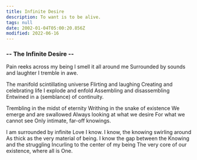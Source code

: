 ```yaml
---
title: Infinite Desire
description: To want is to be alive.
tags: null
date: 2002-01-04T05:00:20.856Z
modified: 2022-06-16
---
```


<div class="poem">

<h3>-- The Infinite Desire --</h3>

Pain reeks across my being
I smell it all around me
Surrounded by sounds and laughter
I tremble in awe.

The manifold scintillating universe
Flirting and laughing
Creating and celebrating life
I explode and enfold
Assembling and disassembling
Entwined in a (semblance) of continuity.

Trembling in the midst of eternity
Writhing in the snake of existence
We emerge and are swallowed
Always looking at what we desire
For what we cannot see
Only intimate, far-off knowings.

I am surrounded by infinite Love
I know. I know, the knowing swirling around
As thick as the very material of being.
I know the gap between the Knowing and the struggling
Incurling to the center of my being
The very core of our existence, where all is One.

</div>
